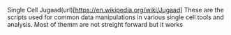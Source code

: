 Single Cell Jugaad(url)[https://en.wikipedia.org/wiki/Jugaad]
These are the scripts used for common data manipulations in various single cell tools and analysis. Most of themm are not streight forward but it works
